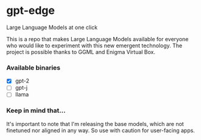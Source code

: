 # gpt-edge
Large Language Models at one click

This is a repo that makes Large Language Models available for everyone who would like to experiment with this new emergent technology. The project is possible thanks to GGML and Enigma Virtual Box.

### Available binaries

- [x] gpt-2
- [ ] gpt-j
- [ ] llama

### Keep in mind that...
It's important to note that I'm releasing the base models, which are not finetuned nor aligned in any way. So use with caution for user-facing apps.
